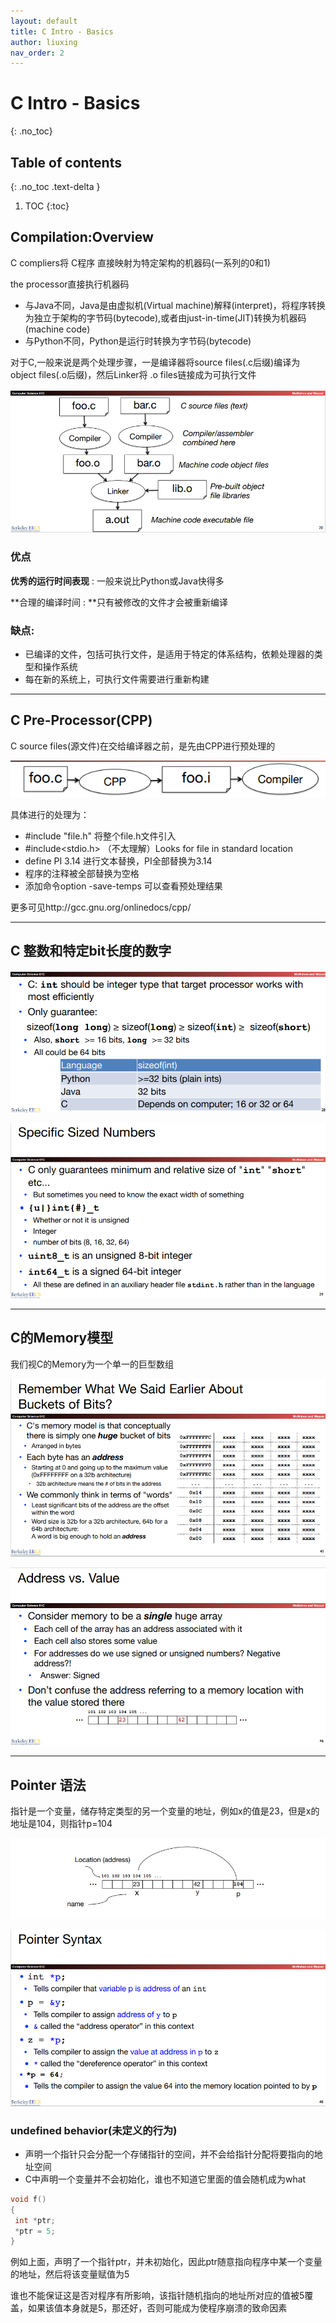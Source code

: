 ```yaml
---
layout: default
title: C Intro - Basics
author: liuxing
nav_order: 2
---
```


# C Intro - Basics
{: .no_toc}

## Table of contents
{: .no_toc .text-delta }

1. TOC
{:toc}

## Compilation:Overview

C compliers将 C程序 直接映射为特定架构的机器码(一系列的0和1)

the processor直接执行机器码

- 与Java不同，Java是由虚拟机(Virtual machine)解释(interpret)，将程序转换为独立于架构的字节码(bytecode),或者由just-in-time(JIT)转换为机器码(machine code)
- 与Python不同，Python是运行时转换为字节码(bytecode)

对于C,一般来说是两个处理步骤，一是编译器将source files(.c后缀)编译为object files(.o后缀)，然后Linker将 .o files链接成为可执行文件

![image-1](https://raw.githubusercontent.com/Fallenpetal/Pictures-Library/master/image-20220223210055062.png)

### 优点

**优秀的运行时间表现** : 一般来说比Python或Java快得多

**合理的编译时间 : **只有被修改的文件才会被重新编译

### 缺点:

- 已编译的文件，包括可执行文件，是适用于特定的体系结构，依赖处理器的类型和操作系统
- 每在新的系统上，可执行文件需要进行重新构建

------

## C Pre-Processor(CPP)

C source files(源文件)在交给编译器之前，是先由CPP进行预处理的

![image-20220223211203652](https://github.com/Fallenpetal/Pictures-Library/blob/master/image-20220223211203652.png?raw=true)

具体进行的处理为：

- #include "file.h"  将整个file.h文件引入
- #include<stdio.h> （不太理解）Looks for file in standard location
- define PI 3.14  进行文本替换，PI全部替换为3.14
- 程序的注释被全部替换为空格
- 添加命令option -save-temps 可以查看预处理结果

更多可见http://gcc.gnu.org/onlinedocs/cpp/

-----

## C 整数和特定bit长度的数字

![image-20220223212859497](https://github.com/Fallenpetal/Pictures-Library/blob/master/image-20220223212859497.png?raw=true)

![image-20220223212926624](https://github.com/Fallenpetal/Pictures-Library/blob/master/image-20220223212926624.png?raw=trueg)

---

## C的Memory模型

我们视C的Memory为一个单一的巨型数组

![image-20220223213144828](https://github.com/Fallenpetal/Pictures-Library/blob/master/image-20220223213144828.png?raw=true)

![image-20220223213201965](https://github.com/Fallenpetal/Pictures-Library/blob/master/image-20220223213201965.png?raw=true)

---

## Pointer 语法

指针是一个变量，储存特定类型的另一个变量的地址，例如x的值是23，但是x的地址是104，则指针p=104

![image-20220223213441982](https://github.com/Fallenpetal/Pictures-Library/blob/master/image-20220223213441982.png?raw=true)



![image-20220223213258778](https://github.com/Fallenpetal/Pictures-Library/blob/master/image-20220223213258778.png?raw=true)

### undefined behavior(未定义的行为)

- 声明一个指针只会分配一个存储指针的空间，并不会给指针分配将要指向的地址空间
- C中声明一个变量并不会初始化，谁也不知道它里面的值会随机成为what

```c
void f() 
{ 
 int *ptr; 
 *ptr = 5; 
}
```

例如上面，声明了一个指针ptr，并未初始化，因此ptr随意指向程序中某一个变量的地址，然后将该变量赋值为5

谁也不能保证这是否对程序有所影响，该指针随机指向的地址所对应的值被5覆盖，如果该值本身就是5，那还好，否则可能成为使程序崩溃的致命因素

